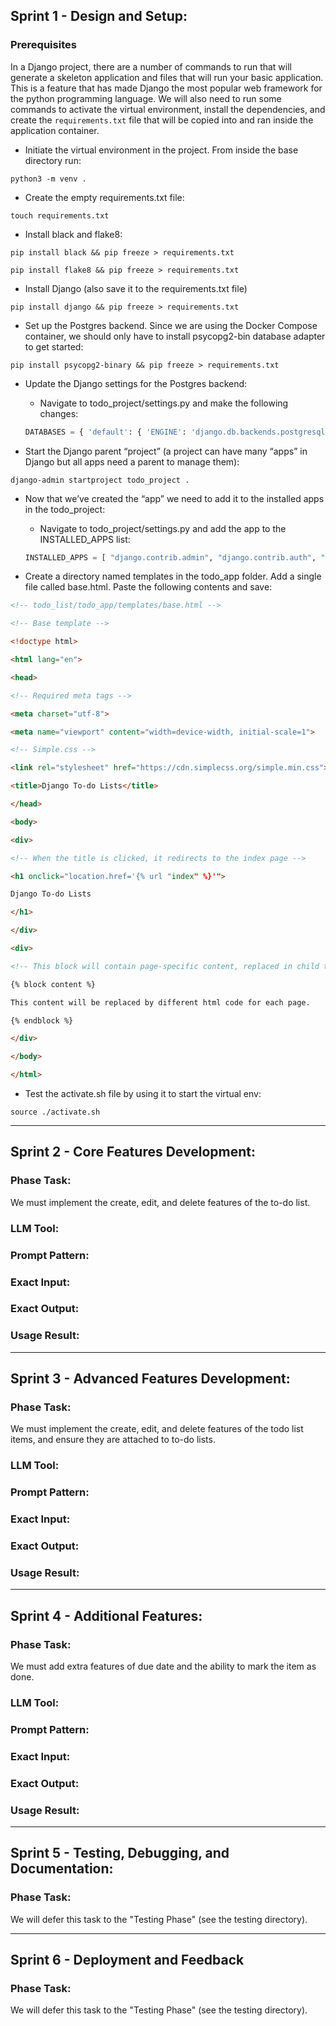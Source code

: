 ## Sprint 1 - Design and Setup:

### Prerequisites

In a Django project, there are a number of commands to run that will generate a skeleton application and files that will run your basic application. This is a feature that has made Django the most popular web framework for the python programming language. We will also need to run some commands to activate the virtual environment, install the dependencies, and create the `requirements.txt` file that will be copied into and ran inside the application container.

- Initiate the virtual environment in the project. From inside the base directory run:

```
python3 -m venv .
```

- Create the empty requirements.txt file:

```
touch requirements.txt
```

- Install black and flake8:

```
pip install black && pip freeze > requirements.txt

pip install flake8 && pip freeze > requirements.txt
```

- Install Django (also save it to the requirements.txt file)

```
pip install django && pip freeze > requirements.txt
```

- Set up the Postgres backend. Since we are using the Docker Compose container, we should only have to install psycopg2-bin database adapter to get started:

```
pip install psycopg2-binary && pip freeze > requirements.txt
```

- Update the Django settings for the Postgres backend:

  - Navigate to todo_project/settings.py and make the following changes:

  ```python
  DATABASES = { 'default': { 'ENGINE': 'django.db.backends.postgresql', 'NAME': 'tododb', 'USER': 'todouser', 'PASSWORD': 'todopassword', 'HOST': 'localhost', 'PORT': '5432', } }
  ```

- Start the Django parent “project” (a project can have many “apps” in Django but all apps need a parent to manage them):

```
django-admin startproject todo_project .
```

- Now that we’ve created the “app” we need to add it to the installed apps in the todo_project:

  - Navigate to todo_project/settings.py and add the app to the INSTALLED_APPS list:

  ```python
  INSTALLED_APPS = [ "django.contrib.admin", "django.contrib.auth", "django.contrib.contenttypes", "django.contrib.sessions", "django.contrib.messages", "django.contrib.staticfiles", "todo_app", ]
  ```

- Create a directory named templates in the todo_app folder. Add a single file called base.html. Paste the following contents and save:

```html
<!-- todo_list/todo_app/templates/base.html -->

<!-- Base template -->

<!doctype html>

<html lang="en">

<head>

<!-- Required meta tags -->

<meta charset="utf-8">

<meta name="viewport" content="width=device-width, initial-scale=1">

<!-- Simple.css -->

<link rel="stylesheet" href="https://cdn.simplecss.org/simple.min.css">

<title>Django To-do Lists</title>

</head>

<body>

<div>

<!-- When the title is clicked, it redirects to the index page -->

<h1 onclick="location.href='{% url "index" %}'">

Django To-do Lists

</h1>

</div>

<div>

<!-- This block will contain page-specific content, replaced in child templates -->

{% block content %}

This content will be replaced by different html code for each page.

{% endblock %}

</div>

</body>

</html>
```

- Test the activate.sh file by using it to start the virtual env:

```
source ./activate.sh
```

---------------------------------------------------------------------------------------

## Sprint 2 - Core Features Development:

### Phase Task:

We must implement the create, edit, and delete features of the to-do list.


### LLM Tool:


### Prompt Pattern:


### Exact Input:


### Exact Output:


### Usage Result:


---------------------------------------------------------------------------------------

## Sprint 3 - Advanced Features Development:

### Phase Task:

We must implement the create, edit, and delete features of the todo list items, and ensure they are attached to to-do lists.

### LLM Tool:


### Prompt Pattern:


### Exact Input:


### Exact Output:


### Usage Result:


---------------------------------------------------------------------------------------

## Sprint 4 - Additional Features:

### Phase Task:

We must add extra features of due date and the ability to mark the item as done.

### LLM Tool:


### Prompt Pattern:


### Exact Input:


### Exact Output:


### Usage Result:


---------------------------------------------------------------------------------------

## Sprint 5 - Testing, Debugging, and Documentation:

### Phase Task:

We will defer this task to the "Testing Phase" (see the testing directory).

---------------------------------------------------------------------------------------

## Sprint 6 - Deployment and Feedback

### Phase Task:

We will defer this task to the "Testing Phase" (see the testing directory).
